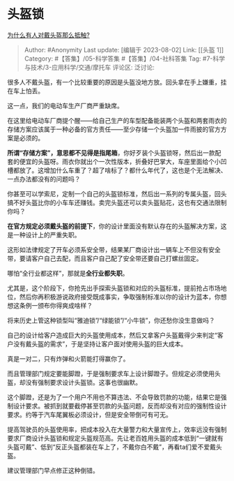 # 头盔锁
[为什么有人对戴头盔那么抵触?](https://www.zhihu.com/question/397606812/answer/3140663963)

> Author: #Anonymity
> Last update: [编辑于 2023-08-02]
> Link: [[头盔 1]]
> Category: #【答集】/05-科学答集 #【答集】/04-社科答集
> Tag:  #7-科学与技术/3-应用科学/交通/摩托车
> 评论区:
> 泛讨论:

很多人不戴头盔，有一个比较重要的原因是头盔没地方放。回头拿在手上嫌重，挂在车上怕丢。

这一点，我们的电动车生产厂商严重缺席。

在这里给电动车厂商提个醒——给自己生产的车型配备能装两个头盔和两套雨衣的存储方案应该属于一种必备的官方责任——至少存储一个头盔加一件雨披的官方方案是必须的。

**所谓“存储方案”，意思都不见得是指尾箱**，你好歹装个头盔锁呀，然后出一款配套的便宜的头盔呀。雨衣你就出个一次性版本，折叠好巴掌大，车座里面给个小凹槽都放了。这增加什么车重了？超了啥标了？都什么年代了，这也是个无法解决、一点办法都没有的问题吗？

你甚至可以学索尼，定制一个自己的头盔锁标准，然后出一系列的专属头盔，回头搞不好头盔比你的小车车还赚钱。卖完头盔还可以卖头盔贴花，这也有交通法限制你吗？

**在官方规定必须戴头盔的前提下**，你的设计里面没有默认存在的头盔解决方案，这是一种设计上的严重失职。

这形如法律规定了开车必须系安全带，结果某厂商设计出一辆车上不但没有安全带，要请客户自己去配，而且客户自己配了安全带还要自己打螺丝固定。

哪怕“全行业都这样”，那就是**全行业都失职**。

尤其是，这个阶段下，你抢先出手探索头盔锁和对应的头盔标准，提前抢占市场地位，然后你再积极游说政府接受既成事实，争取强制标准以你的设计为蓝本，你想想这条例一颁布你得爽成啥样？

将来历史上管这种锁型叫“雅迪锁”/“绿能锁”/“小牛锁”，你还愁你没生意做吗？

自己的设计给客户造成巨大的头盔使用成本，然后又拿客户头盔戴得少来判定“客户没有戴头盔的需求”，于是坚持让客户面对使用头盔的巨大成本。

真是一对二，只有炸弹和火箭能打得赢你了。

而且管理部门规定要能脚蹬，于是强制要求车上设计脚蹬子。但规定必须使用头盔，却没有强制要求设计头盔锁。这事也很幽默。

这个脚蹬，还是为了一个用户不用也不算违法、不会导致罚款的功能，结果它是强制设计要求。被抓到就要截停甚至罚款的头盔问题，反而却没有对应的强制性设计要求。约等于汽车尾翼板必须设计，但是安全带倒可有可无。

提高驾驶员的头盔使用率，把成本投入在大量警力和大量宣传上，效率远没有强制要求厂商设计头盔锁和规定头盔规范高。先让老百姓用头盔的成本低到“一键就有头盔可戴”、低到“反正头盔都装在车上了，不戴你白不戴”，再看ta们爱不爱戴头盔。

建议管理部门早点修正这种倒错。
